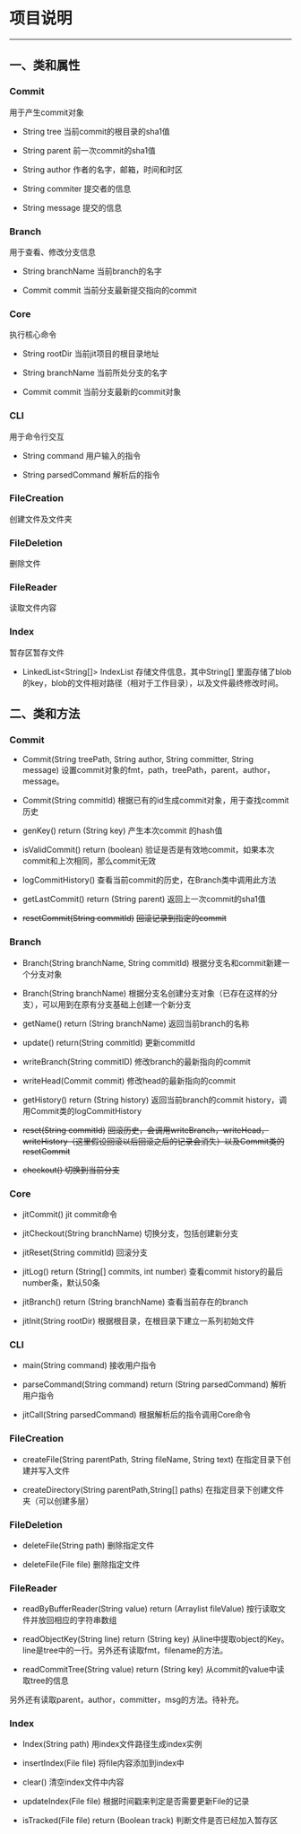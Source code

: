 # 项目说明
***
## 一、类和属性
### Commit

用于产生commit对象

* String tree 当前commit的根目录的sha1值

* String parent 前一次commit的sha1值

* String author 作者的名字，邮箱，时间和时区

* String commiter 提交者的信息

* String message 提交的信息
### Branch
用于查看、修改分支信息

* String branchName 当前branch的名字

* Commit commit 当前分支最新提交指向的commit  

### Core
执行核心命令

* String rootDir 当前jit项目的根目录地址

* String branchName 当前所处分支的名字

* Commit commit 当前分支最新的commit对象

### CLI
用于命令行交互

* String command 用户输入的指令

* String parsedCommand 解析后的指令

### FileCreation
创建文件及文件夹


### FileDeletion
删除文件

### FileReader
读取文件内容

### Index
暂存区暂存文件
* LinkedList<String[]>  IndexList  存储文件信息，其中String[] 里面存储了blob的key，blob的文件相对路径（相对于工作目录），以及文件最终修改时间。

## 二、类和方法
### Commit

*  Commit(String treePath, String author, String committer, String message)
  设置commit对象的fmt，path，treePath，parent，author，message。

* Commit(String commitId)
   根据已有的id生成commit对象，用于查找commit历史

* genKey()
   return (String key)
   产生本次commit 的hash值

* isValidCommit()
   return (boolean)
   验证是否是有效地commit，如果本次commit和上次相同，那么commit无效

* logCommitHistory()
   查看当前commit的历史，在Branch类中调用此方法

* getLastCommit()
   return (String parent)
   返回上一次commit的sha1值

* ~~resetCommit(String commitId)~~
   ~~回滚记录到指定的commit~~
   
### Branch

* Branch(String branchName, String commitId)
   根据分支名和commit新建一个分支对象

* Branch(String branchName)
   根据分支名创建分支对象（已存在这样的分支），可以用到在原有分支基础上创建一个新分支

* getName()
   return (String branchName)
   返回当前branch的名称

* update()
   return(String commitId)
   更新commitId

* writeBranch(String commitID)
   修改branch的最新指向的commit

* writeHead(Commit commit)
   修改head的最新指向的commit

* getHistory()
   return (String history)
   返回当前branch的commit history，调用Commit类的logCommitHistory

* ~~reset(String commitId)~~
   ~~回滚历史，会调用writeBranch，writeHead，writeHistory（这里假设回滚以后回滚之后的记录会消失）以及Commit类的resetCommit~~

* ~~checkout()
   切换到当前分支~~
### Core

* jitCommit()
   jit commit命令

* jitCheckout(String branchName)
   切换分支，包括创建新分支

* jitReset(String commitId)
   回滚分支

* jitLog()
   return (String[] commits, int number)
   查看commit history的最后number条，默认50条

* jitBranch()
   return (String branchName)
   查看当前存在的branch

* jitInit(String rootDir)
   根据根目录，在根目录下建立一系列初始文件
   
 ### CLI
 * main(String command)
 接收用户指令
 
 * parseCommand(String command)
 return (String parsedCommand)
解析用户指令

* jitCall(String parsedCommand)
根据解析后的指令调用Core命令
   
### FileCreation
* createFile(String parentPath, String fileName, String text)
在指定目录下创建并写入文件

* createDirectory(String parentPath,String[] paths)
在指定目录下创建文件夹（可以创建多层）

### FileDeletion
* deleteFile(String path)
删除指定文件

* deleteFile(File file)
删除指定文件

### FileReader
* readByBufferReader(String value)
return (Arraylist<String> fileValue)
按行读取文件并放回相应的字符串数组

* readObjectKey(String line)
return (String key)
从line中提取object的Key。line是tree中的一行。另外还有读取fmt，filename的方法。

* readCommitTree(String value)
return (String key)
从commit的value中读取tree的信息

另外还有读取parent，author，committer，msg的方法。待补充。

### Index
* Index(String path)
用index文件路径生成index实例

* insertIndex(File file)
将file内容添加到index中

* clear()
清空index文件中内容

* updateIndex(File file)
根据时间戳来判定是否需要更新File的记录

* isTracked(File file)
return (Boolean track)
判断文件是否已经加入暂存区
